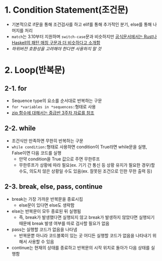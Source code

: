 # 1. Condition Statement(조건문)
- 기본적으로 if문을 통해 조건검사를 하고 elif를 통해 추가적인 분기, else를 통해 나머지를 처리
- `match`는 3.10부터 지원하며 `switch-case`문과 비슷하지만 [공식문서에서는 Rust나 Haskell의 패턴 매칭 구문과 더 비슷하다고 소개함](https://docs.python.org/3/tutorial/controlflow.html#match-statements)
- *하위버전 호환성을 고려해야 한다면 사용하지 말 것*
# 2. Loop(반복문)
## 2-1. for
- Sequence type의 요소를 순서대로 반복하는 구문
- `for *variables in *sequences:`형태로 사용
- [zip 함수에 대해서는 중급반 3주차 자료를 참조](https://github.com/Indigo-Coder-github/Python_Lecture/tree/main/%EC%A4%91%EA%B8%89%EB%B0%98%203%EC%A3%BC%EC%B0%A8#zipiterables-strictfalse)
## 2-2. while
- 조건식만 만족하면 무한히 반복하는 구문
- `while condition:`형태로 사용하면 condition이 True라면 while문을 실행, False이면 다음 코드를 실행
	- 만약 condition을 True 값으로 주면 무한루프
	- 무한루프가 상황에 따라 필요(ex. 기기 간 통신 등 상황 유지가 필요한 경우)할 수도, 의도치 않은 상황일 수도 있음(ex. 잘못된 조건으로 인한 무한 출력 등)
## 2-3. break, else, pass, continue
- break는 가장 가까운 반복문을 종료시킴
	- else문이 있다면 else도 생략함
- else는 반복문이 모두 종료된 뒤 실행됨
	- 즉, break가 발생했다면 실행되지 않고 break가 발생하지 않았다면 실행되기 때문에 break 발생 여부를 따로 검사할 필요가 없음
- pass는 실행할 코드가 없음을 나타냄
	- 반복문뿐 아니라 코드블록이 있는 곳 어디든 실행할 코드가 없음을 나타내기 위해서 사용할 수 있음
- continue는 현재의 상태를 종료하고 반복문의 시작 위치로 돌아가 다음 상태를 실행함